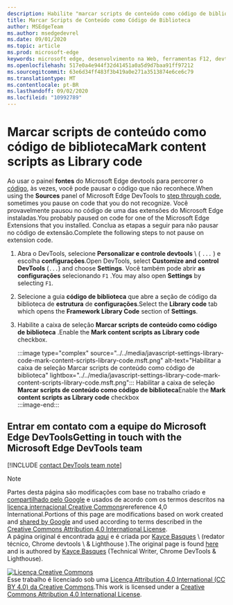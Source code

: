```yaml
---
description: Habilite "marcar scripts de conteúdo como código de biblioteca" nas configurações > código da biblioteca da estrutura.
title: Marcar Scripts de Conteúdo como Código de Biblioteca
author: MSEdgeTeam
ms.author: msedgedevrel
ms.date: 09/01/2020
ms.topic: article
ms.prod: microsoft-edge
keywords: microsoft edge, desenvolvimento na Web, ferramentas F12, devtools
ms.openlocfilehash: 517e0a4e944f32d41451a0a5d9d7baa91ff97212
ms.sourcegitcommit: 63e6d34ff483f3b419a0e271a3513874e6ce6c79
ms.translationtype: MT
ms.contentlocale: pt-BR
ms.lasthandoff: 09/02/2020
ms.locfileid: "10992789"
---
```

<!-- Copyright Kayce Basques 

   Licensed under the Apache License, Version 2.0 (the "License");
   you may not use this file except in compliance with the License.
   You may obtain a copy of the License at

       https://www.apache.org/licenses/LICENSE-2.0

   Unless required by applicable law or agreed to in writing, software
   distributed under the License is distributed on an "AS IS" BASIS,
   WITHOUT WARRANTIES OR CONDITIONS OF ANY KIND, either express or implied.
   See the License for the specific language governing permissions and
   limitations under the License.  -->

# <span data-ttu-id="7178c-104">Marcar scripts de conteúdo como código de biblioteca</span><span class="sxs-lookup"><span data-stu-id="7178c-104">Mark content scripts as Library code</span></span>  

<span data-ttu-id="7178c-105">Ao usar o painel **fontes** do Microsoft Edge devtools para percorrer o [código][DevToolsJavascriptStepThroughCode], às vezes, você pode pausar o código que não reconhece.</span><span class="sxs-lookup"><span data-stu-id="7178c-105">When using the **Sources** panel of Microsoft Edge DevTools to [step through code][DevToolsJavascriptStepThroughCode], sometimes you pause on code that you do not recognize.</span></span>  <span data-ttu-id="7178c-106">Você provavelmente pausou no código de uma das extensões do Microsoft Edge instaladas.</span><span class="sxs-lookup"><span data-stu-id="7178c-106">You probably paused on code for one of the Microsoft Edge Extensions that you installed.</span></span>  <span data-ttu-id="7178c-107">Conclua as etapas a seguir para não pausar no código de extensão.</span><span class="sxs-lookup"><span data-stu-id="7178c-107">Complete the following steps to not pause on extension code.</span></span>  

1.  <span data-ttu-id="7178c-108">Abra o DevTools, selecione **Personalizar e controle devtools** \ ( `...` \) e escolha **configurações**.</span><span class="sxs-lookup"><span data-stu-id="7178c-108">Open DevTools, select **Customize and control DevTools** \(`...`\) and choose **Settings**.</span></span>  <span data-ttu-id="7178c-109">Você também pode abrir **as configurações** selecionando `F1` .</span><span class="sxs-lookup"><span data-stu-id="7178c-109">You may also open **Settings** by selecting `F1`.</span></span>  

1.  <span data-ttu-id="7178c-110">Selecione a guia **código de biblioteca** que abre a seção de código da biblioteca de **estrutura** de **configurações**.</span><span class="sxs-lookup"><span data-stu-id="7178c-110">Select the **Library code** tab which opens the **Framework Library Code** section of **Settings**.</span></span>  
1.  <span data-ttu-id="7178c-111">Habilite a caixa de seleção **Marcar scripts de conteúdo como código de biblioteca** .</span><span class="sxs-lookup"><span data-stu-id="7178c-111">Enable the **Mark content scripts as Library code** checkbox.</span></span>  
    
    :::image type="complex" source="../../media/javascript-settings-library-code-mark-content-scripts-library-code.msft.png" alt-text="Habilitar a caixa de seleção Marcar scripts de conteúdo como código de biblioteca" lightbox="../../media/javascript-settings-library-code-mark-content-scripts-library-code.msft.png":::
       <span data-ttu-id="7178c-113">Habilitar a caixa de seleção **Marcar scripts de conteúdo como código de biblioteca**</span><span class="sxs-lookup"><span data-stu-id="7178c-113">Enable the **Mark content scripts as Library code** checkbox</span></span>  
    :::image-end:::  
    
## <span data-ttu-id="7178c-114">Entrar em contato com a equipe do Microsoft Edge DevTools</span><span class="sxs-lookup"><span data-stu-id="7178c-114">Getting in touch with the Microsoft Edge DevTools team</span></span>  

[!INCLUDE [contact DevTools team note](../../includes/contact-devtools-team-note.md)]  

<!-- links -->  

[DevToolsJavascriptStepThroughCode]: ../index.md#step-4-step-through-the-code "Etapa 4: percorrer o código-introdução à depuração JavaScript no Microsoft Edge DevTools | Documentos da Microsoft"  

> [!NOTE]
> <span data-ttu-id="7178c-116">Partes desta página são modificações com base no trabalho criado e [compartilhado pelo Google][GoogleSitePolicies] e usados de acordo com os termos descritos na [licença internacional Creative Commons][CCA4IL]rereference 4,0 International.</span><span class="sxs-lookup"><span data-stu-id="7178c-116">Portions of this page are modifications based on work created and [shared by Google][GoogleSitePolicies] and used according to terms described in the [Creative Commons Attribution 4.0 International License][CCA4IL].</span></span>  
> <span data-ttu-id="7178c-117">A página original é encontrada [aqui](https://developers.google.com/web/tools/chrome-devtools/javascript/guides/blackbox-chrome-extension-scripts) e é criada por [Kayce Basques][KayceBasques] \ (redator técnico, Chrome devtools \ & Lighthouse \).</span><span class="sxs-lookup"><span data-stu-id="7178c-117">The original page is found [here](https://developers.google.com/web/tools/chrome-devtools/javascript/guides/blackbox-chrome-extension-scripts) and is authored by [Kayce Basques][KayceBasques] \(Technical Writer, Chrome DevTools \& Lighthouse\).</span></span>  

[![Licença Creative Commons][CCby4Image]][CCA4IL]  
<span data-ttu-id="7178c-119">Esse trabalho é licenciado sob uma [Licença Attribution 4.0 International (CC BY 4.0) da Creative Commons][CCA4IL].</span><span class="sxs-lookup"><span data-stu-id="7178c-119">This work is licensed under a [Creative Commons Attribution 4.0 International License][CCA4IL].</span></span>  

[CCA4IL]: https://creativecommons.org/licenses/by/4.0  
[CCby4Image]: https://i.creativecommons.org/l/by/4.0/88x31.png  
[GoogleSitePolicies]: https://developers.google.com/terms/site-policies  
[KayceBasques]: https://developers.google.com/web/resources/contributors/kaycebasques  
